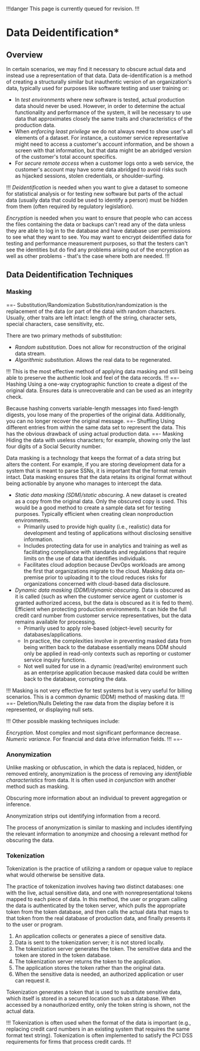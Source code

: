 !!!danger
This page is currently queued for revision.
!!!

# Data Deidentification*

## Overview

In certain scenarios, we may find it necessary to obscure actual data and instead use a representation of that data. Data de-identification is a method of creating a structurally similar but inauthentic version of an organization's data, typically used for purposes like software testing and user training or:

- In *test environments* where new software is tested, actual production data should never be used. However, in order to determine the actual functionality and performance of the system, it will be necessary to use data that approximates closely the same traits and characteristics of the production data.
- When *enforcing least privilege* we do not always need to show user's all elements of a dataset. For instance, a customer service representative might need to access a customer's account information, and be shown a screen with that information, but that data might be an abridged version of the customer's total account specifics.
- For *secure remote access* when a customer logs onto a web service, the customer's account may have some data abridged to avoid risks such as hijacked sessions, stolen credentials, or shoulder-surfing.

!!!
*Deidentification* is needed when you want to give a dataset to someone for statistical analysis or for testing new software but parts of the actual data (usually data that could be used to identify a person) must be hidden from them (often required by regulatory legislation).

*Encryption* is needed when you want to ensure that people who can access the files containing the data or backups can't read any of the data unless they are able to log in to the database and have database user permissions to see what they want to see. You may want to encrypt deidentified data for testing and performance measurement purposes, so that the testers can't see the identities but do find any problems arising out of the encryption as well as other problems - that's the case where both are needed.
!!!

## Data Deidentification Techniques

### Masking

==- Substitution/Randomization
Substitution/randomization is the replacement of the data (or part of the data) with random characters. Usually, other traits are left intact: length of the string, character sets, special characters, case sensitivity, etc.

There are two primary methods of substitution:

- *Random substitution*. Does not allow for reconstruction of the original data stream.
- *Algorithmic substitution*. Allows the real data to be regenerated.

!!!
This is the most effective method of applying data masking and still being able to preserve the authentic look and feel of the data records.
!!!
==- Hashing
Using a one-way cryptographic function to create a digest of the original data. Ensures data is unrecoverable and can be used as an integrity check.

Because hashing converts variable-length messages into fixed-length digests, you lose many of the properties of the original data. Additionally, you can no longer recover the original message.
==- Shuffling
Using different entries from within the same data set to represent the data. This has the obvious drawback of using actual production data.
==- Masking
Hiding the data with useless characters; for example, showing only the last four digits of a Social Security number.

Data masking is a technology that keeps the format of a data string but alters the content. For example, if you are storing development data for a system that is meant to parse SSNs, it is important that the format remain intact. Data masking ensures that the data retains its original format without being actionable by anyone who manages to intercept the data.

- *Static data masking (SDM)/static obscuring*. A new dataset is created as a copy from the original data. Only the obscured copy is used. This would be a good method to create a sample data set for testing purposes. Typically efficient when creating clean nonproduction environments.
  - Primarily used to provide high quality (i.e., realistic) data for development and testing of applications without disclosing sensitive information.
  - Includes protecting data for use in analytics and training as well as facilitating compliance with standards and regulations that require limits on the use of data that identifies individuals.
  - Facilitates cloud adoption because DevOps workloads are among the first that organizations migrate to the cloud. Masking data on-premise prior to uploading it to the cloud reduces risks for organizations concerned with cloud-based data disclosure.
- *Dynamic data masking (DDM)/dynamic obscuring*. Data is obscured as it is called (such as when the customer service agent or customer is granted authorized access, but the data is obscured as it is fed to them). Efficient when protecting production environments. It can hide the full credit card number from customer service representatives, but the data remains available for processing.
  - Primarily used to apply role-based (object-level) security for databases/applications.
  - In practice, the complexities involve in preventing masked data from being written back to the database essentially means DDM should only be applied in read-only contexts such as reporting or customer service inquiry functions.
  - Not well suited for use in a dynamic (read/write) environment such as an enterprise application because masked data could be written back to the database, corrupting the data.

!!!
Masking is not very effective for test systems but is very useful for billing scenarios. This is a common dynamic (DDM) method of masking data.
!!!
==- Deletion/Nulls
Deleting the raw data from the display before it is represented, or displaying null sets.

!!!
Other possible masking techniques include:

*Encryption*. Most complex and most significant performance decrease.
*Numeric variance*. For financial and data drive information fields.
!!!
==-

### Anonymization

Unlike masking or obfuscation, in which the data is replaced, hidden, or removed entirely, anonymization is the process of removing any *identifiable characteristics* from data. It is often used *in conjunction* with another method such as masking.

Obscuring more information about an individual to prevent aggregation or inference.

Anonymization strips out identifying information from a record.

The process of anonymization is similar to masking and includes identifying the relevant information to anonymize and choosing a relevant method for obscuring the data.

### Tokenization

Tokenization is the practice of utilizing a random or opaque value to replace what would otherwise be sensitive data.

The practice of tokenization involves having two distinct databases: one with the live, actual sensitive data, and one with nonrepresentational tokens mapped to each piece of data. In this method, the user or program calling the data is authenticated by the token server, which pulls the appropriate token from the token database, and then calls the actual data that maps to that token from the real database of production data, and finally presents it to the user or program.

1. An application collects or generates a piece of sensitive data.
2. Data is sent to the tokenization server; it is not stored locally.
3. The tokenization server generates the token. The sensitive data and the token are stored in the token database.
4. The tokenization server returns the token to the application.
5. The application stores the token rather than the original data.
6. When the sensitive data is needed, an authorized application or user can request it.

Tokenization generates a token that is used to substitute sensitive data, which itself is stored in a secured location such as a database. When accessed by a nonauthorized entity, only the token string is shown, not the actual data.

!!!
Tokenization is often used when the format of the data is important (e.g., replacing credit card numbers in an existing system that requires the same format text string). Tokenization is often implemented to satisfy the PCI DSS requirements for firms that process credit cards.
!!!
